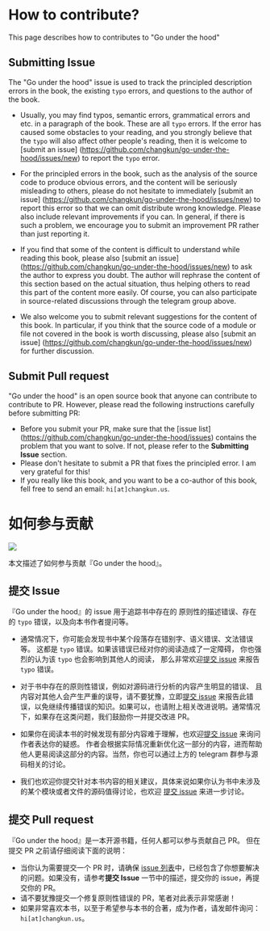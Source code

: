 # How to contribute?

This page describes how to contributes to "Go under the hood"

## Submitting Issue

The "Go under the hood" issue is used to track the principled description errors in the book, the existing `typo` errors, and questions to the author of the book.

- Usually, you may find typos, semantic errors, grammatical errors and etc. in a paragraph of the book. These are all `typo` errors. 
If the error has caused some obstacles to your reading, and you strongly believe that the `typo` will also affect other people's reading, 
then it is welcome to [submit an issue] (https://github.com/changkun/go-under-the-hood/issues/new) to report the `typo` error.

- For the principled errors in the book, such as the analysis of the source code to produce obvious errors, 
and the content will be seriously misleading to others, please do not hesitate to immediately [submit an issue] (https://github.com/changkun/go-under-the-hood/issues/new) 
to report this error so that we can omit distribute wrong knowledge. 
Please also include relevant improvements if you can. 
In general, if there is such a problem, we encourage you to submit an improvement PR rather than just reporting it.

- If you find that some of the content is difficult to understand while reading this book, 
please also [submit an issue] (https://github.com/changkun/go-under-the-hood/issues/new) to ask the author to express you doubt. 
The author will rephrase the content of this section based on the actual situation, 
thus helping others to read this part of the content more easily. 
Of course, you can also participate in source-related discussions through the telegram group above.

- We also welcome you to submit relevant suggestions for the content of this book. 
In particular, if you think that the source code of a module or file not covered in the book is worth discussing, 
please also [submit an issue] (https://github.com/changkun/go-under-the-hood/issues/new) for further discussion.

## Submit Pull request

"Go under the hood" is an open source book that anyone can contribute to contribute to PR.
However, please read the following instructions carefully before submitting PR:

- Before you submit your PR, make sure that the [issue list] (https://github.com/changkun/go-under-the-hood/issues) contains the problem that you want to solve. If not, please refer to the **Submitting Issue** section.
- Please don't hesitate to submit a PR that fixes the principled error. I am very grateful for this!
- If you really like this book, and you want to be a co-author of this book, fell free to send an email: `hi[at]changkun.us`.

# 如何参与贡献

[![](https://img.shields.io/badge/chat-telegram-%232CA5E0.svg?logo=telegram&logoColor=white&style=flat-square)](https://t.me/joinchat/FEeulA4zgj2DsBbudBqMcQ)

本文描述了如何参与贡献『Go under the hood』。

## 提交 Issue

『Go under the hood』的 issue 用于追踪书中存在的
原则性的描述错误、存在的 `typo` 错误，以及向本书作者提问等。

- 通常情况下，你可能会发现书中某个段落存在错别字、语义错误、文法错误等。
这都是 `typo` 错误。如果该错误已经对你的阅读造成了一定障碍，
你也强烈的认为该 `typo` 也会影响到其他人的阅读，
那么非常欢迎[提交 issue](https://github.com/changkun/go-under-the-hood/issues/new) 来报告 `typo` 错误。

- 对于书中存在的原则性错误，例如对源码进行分析的内容产生明显的错误、
且内容对其他人会产生严重的误导，请不要犹豫，立即[提交 issue](https://github.com/changkun/go-under-the-hood/issues/new) 来报告此错误，以免继续传播错误的知识。如果可以，也请附上相关改进说明。通常情况下，如果存在这类问题，我们鼓励你一并提交改进 PR。

- 如果你在阅读本书的时候发现有部分内容难于理解，也欢迎[提交 issue](https://github.com/changkun/go-under-the-hood/issues/new) 来询问作者表达你的疑惑。
作者会根据实际情况重新优化这一部分的内容，进而帮助他人更易阅读这部分的内容。当然，你也可以通过上方的 telegram 群参与源码相关的讨论。

- 我们也欢迎你提交针对本书内容的相关建议，具体来说如果你认为书中未涉及的某个模块或者文件的源码值得讨论，也欢迎 [提交 issue](https://github.com/changkun/go-under-the-hood/issues/new) 来进一步讨论。

## 提交 Pull request

『Go under the hood』是一本开源书籍，任何人都可以参与贡献自己 PR。
但在提交 PR 之前请仔细阅读下面的说明：

- 当你认为需要提交一个 PR 时，请确保 [issue 列表](https://github.com/changkun/go-under-the-hood/issues)中，已经包含了你想要解决的问题。如果没有，请参考**提交 Issue** 一节中的描述，提交你的 issue，再提交你的 PR。
- 请不要犹豫提交一个修复原则性错误的 PR，笔者对此表示非常感谢！
- 如果非常喜欢本书，以至于希望参与本书的合著，成为作者，请发邮件询问：`hi[at]changkun.us`。

